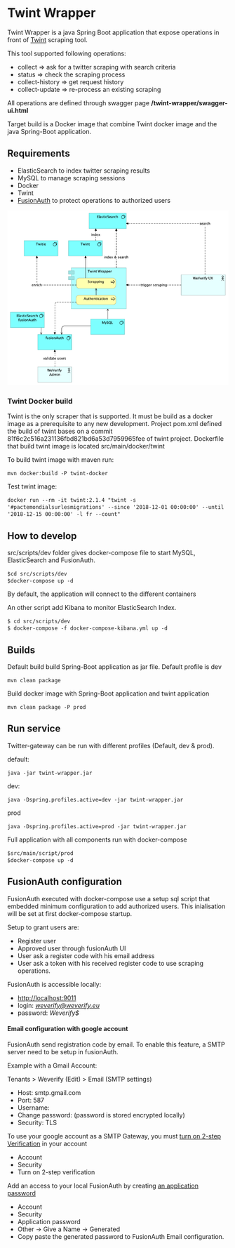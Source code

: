 # Twint Wrapper

Twint Wrapper is a java Spring Boot application that expose operations in front of [Twint](https://github.com/twintproject/twint) scraping tool.


This tool supported following operations:

* collect  => ask for a twitter scraping with search criteria 
* status => check the scraping process
* collect-history => get request history
* collect-update => re-process an existing scraping

All operations are defined through swagger page **/twint-wrapper/swagger-ui.html**

Target build is a Docker image that combine Twint docker image and the java Spring-Boot application.



## Requirements
* ElasticSearch to index twitter scraping results
* MySQL to manage scraping sessions
* Docker
* Twint
* [FusionAuth](https://fusionauth.io/) to protect operations to authorized users

![architecture](doc/twint-wrapper-components.png)

### Twint Docker build

Twint is the only scraper that is supported. It must be build as a docker image as a prerequisite to any new development.
Project pom.xml defined the build of twint bases on a commit 81f6c2c516a231136fbd821bd6a53d7959965fee of twint project.
Dockerfile that build twint image is located src/main/docker/twint

To build twint image with maven run:

	mvn docker:build -P twint-docker

Test twint image:

	docker run --rm -it twint:2.1.4 "twint -s '#pactemondialsurlesmigrations' --since '2018-12-01 00:00:00' --until '2018-12-15 00:00:00' -l fr --count"
 
## How to develop

 src/scripts/dev folder gives docker-compose file to start MySQL, ElasticSearch and FusionAuth.
 
	$cd src/scripts/dev
	$docker-compose up -d
 By default, the application will connect to the different containers 
 
 
 An other script add Kibana to monitor ElasticSearch Index.

	$ cd src/scripts/dev
	$ docker-compose -f docker-compose-kibana.yml up -d



## Builds
Default build build Spring-Boot application as jar file. Default profile is dev

	mvn clean package
	
Build docker image with Spring-Boot application and twint application

	mvn clean package -P prod
	
## Run service
Twitter-gateway can be run with different profiles (Default, dev & prod).

default:

	java -jar twint-wrapper.jar
	
dev:

	java -Dspring.profiles.active=dev -jar twint-wrapper.jar
	
prod

	java -Dspring.profiles.active=prod -jar twint-wrapper.jar

Full application with all components run with docker-compose

	$src/main/script/prod
	$docker-compose up -d
	

 
## FusionAuth configuration

FusionAuth executed with docker-compose use a setup sql script that embedded minimum configuration to add authorized users.
This inialisation will be set at first docker-compose startup.

Setup to grant users are:

* Register user 
* Approved user through fusionAuth UI
* User ask a register code with his email address
* User ask a token with his received register code to use scraping operations. 


FusionAuth is accessible locally:
* [http://localhost:9011](http://localhost:9011)
* login: *weverify@weverify.eu*
* password: *Weverify$*

#### Email configuration with google account
FusionAuth send registration code by email.
To enable this feature, a SMTP server need to be setup in fusionAuth. 

Example with a Gmail Account:

 Tenants > Weverify (Edit) > Email (SMTP settings)

* Host: smtp.gmail.com
* Port: 587
* Username: <your google email address>
* Change password: <your google application generated password>  (password is stored encrypted locally)
* Security: TLS

To use your google account as a SMTP Gateway, you must [turn on 2-step Verification](https://support.google.com/accounts/answer/185839) in your account
* Account
* Security
* Turn on 2-step verification

Add an access to your local FusionAuth by creating [an application password](https://support.google.com/accounts/answer/185833?hl=en)

* Account
* Security
* Application password
* Other -> Give a Name -> Generated
* Copy paste the generated password to FusionAuth Email configuration. 
 



